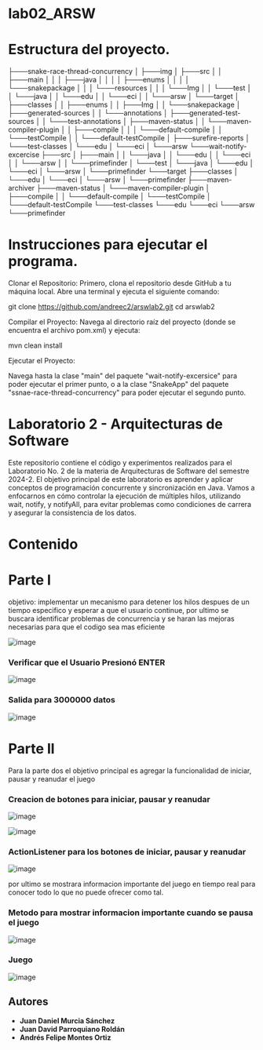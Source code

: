 # lab02_ARSW
# Estructura del proyecto.
├───snake-race-thread-concurrency
│   ├───img
│   ├───src
│   │   ├───main
│   │   │   ├───java
│   │   │   │   ├───enums
│   │   │   │   └───snakepackage
│   │   │   └───resources
│   │   │       └───Img
│   │   └───test
│   │       └───java
│   │           └───edu
│   │               └───eci
│   │                   └───arsw
│   └───target
│       ├───classes
│       │   ├───enums
│       │   ├───Img
│       │   └───snakepackage
│       ├───generated-sources
│       │   └───annotations
│       ├───generated-test-sources
│       │   └───test-annotations
│       ├───maven-status
│       │   └───maven-compiler-plugin
│       │       ├───compile
│       │       │   └───default-compile
│       │       └───testCompile
│       │           └───default-testCompile
│       ├───surefire-reports
│       └───test-classes
│           └───edu
│               └───eci
│                   └───arsw
└───wait-notify-excercise
    ├───src
    │   ├───main
    │   │   └───java
    │   │       └───edu
    │   │           └───eci
    │   │               └───arsw
    │   │                   └───primefinder
    │   └───test
    │       └───java
    │           └───edu
    │               └───eci
    │                   └───arsw
    │                       └───primefinder
    └───target
        ├───classes
        │   └───edu
        │       └───eci
        │           └───arsw
        │               └───primefinder
        ├───maven-archiver
        ├───maven-status
        │   └───maven-compiler-plugin
        │       ├───compile
        │       │   └───default-compile
        │       └───testCompile
        │           └───default-testCompile
        └───test-classes
            └───edu
                └───eci
                    └───arsw
                        └───primefinder
# Instrucciones para ejecutar el programa.

Clonar el Repositorio: Primero, clona el repositorio desde GitHub a tu máquina local. Abre una terminal y ejecuta el siguiente comando:

  git clone https://github.com/andreec2/arswlab2.git
  cd arswlab2

Compilar el Proyecto: Navega al directorio raíz del proyecto (donde se encuentra el archivo pom.xml) y ejecuta:

  mvn clean install

Ejecutar el Proyecto:

  Navega hasta la clase "main" del paquete  "wait-notify-excersice" para poder ejecutar el primer punto, o a la clase "SnakeApp" del paquete "ssnae-race-thread-concurrency" para poder ejecutar el segundo    punto.
  
# Laboratorio 2 - Arquitecturas de Software

Este repositorio contiene el código y experimentos realizados para el Laboratorio No. 2 de la materia de Arquitecturas de Software del semestre 2024-2. El objetivo principal de este laboratorio es aprender y aplicar conceptos de programación concurrente y sincronización en Java. Vamos a enfocarnos en cómo controlar la ejecución de múltiples hilos, utilizando wait, notify, y notifyAll, para evitar problemas como condiciones de carrera y asegurar la consistencia de los datos.

# Contenido

# Parte l  

objetivo: implementar un mecanismo para detener los hilos despues de un tiempo especifico y esperar a que el usuario continue, por ultimo se buscara identificar problemas de concurrencia y se haran las mejoras necesarias para que el codigo sea mas eficiente 

![image](https://github.com/user-attachments/assets/fcad293b-d394-442d-b20d-9adfcdb5f9c8)

### Verificar que el Usuario Presionó ENTER
![image](https://github.com/user-attachments/assets/8b4b765d-960c-4e06-9013-96e893bebf74)

### Salida para 3000000 datos
![image](https://github.com/user-attachments/assets/bbd853c6-f1af-4dde-a4ec-8c85f614f65f)

# Parte ll 

Para la parte dos el objetivo principal es agregar la funcionalidad de iniciar, pausar y reanudar el juego 

### Creacion de botones para iniciar, pausar y reanudar 
![image](https://github.com/user-attachments/assets/20041748-68fa-40d0-8d9d-a3a4f5ce29dc)

![image](https://github.com/user-attachments/assets/2b549065-957e-4c50-a6d8-1694eff9d4a3)

### ActionListener para los botones de iniciar, pausar y reanudar
![image](https://github.com/user-attachments/assets/07876259-efd2-41f0-8625-fd75635dc105)

por ultimo se mostrara informacion importante del juego en tiempo real para conocer todo lo que no puede ofrecer como tal.

### Metodo para mostrar informacion importante cuando se pausa el juego 
![image](https://github.com/user-attachments/assets/2531f956-1e12-4e2b-83eb-3b95e58a2129)

### Juego 
![image](https://github.com/user-attachments/assets/b9f08e3f-9b8b-47ef-9d5d-e217ca6bfdbd)

## Autores
- **Juan Daniel Murcia Sánchez**
- **Juan David Parroquiano Roldán**
- **Andrés Felipe Montes Ortiz**


